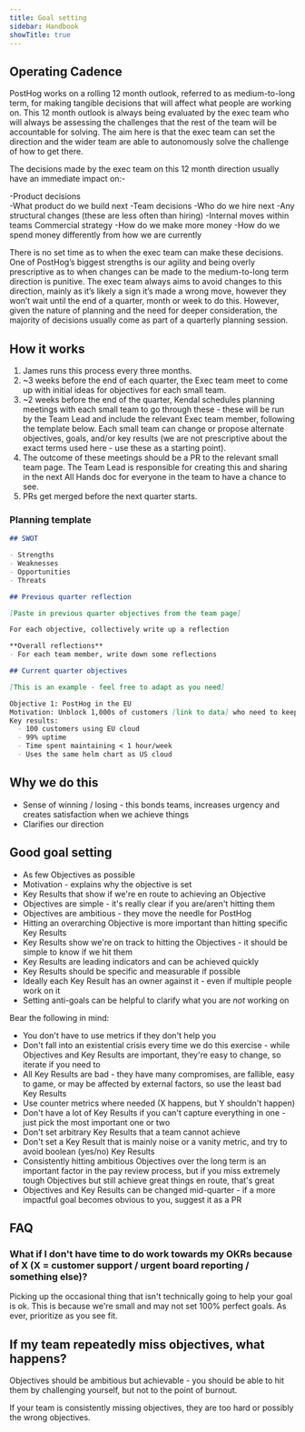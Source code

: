 ```yaml
---
title: Goal setting
sidebar: Handbook
showTitle: true
---
```


## Operating Cadence

PostHog works on a rolling 12 month outlook, referred to as medium-to-long term, for making tangible decisions that will affect what people are working on. This 12 month outlook is always being evaluated by the exec team who will always be assessing the challenges that the rest of the team will be accountable for solving. The aim here is that the exec team can set the direction and the wider team are able to autonomously solve the challenge of how to get there. 

The decisions made by the exec team on this 12 month direction usually have an immediate impact on:- 

-Product decisions	
  -What product do we build next 
-Team decisions
  -Who do we hire next
  -Any structural changes (these are less often than hiring)
  -Internal moves within teams
Commercial strategy
  -How do we make more money
  -How do we spend money differently from how we are currently

There is no set time as to when the exec team can make these decisions. One of PostHog’s biggest strengths is our agility and being overly prescriptive as to when changes can be made to the medium-to-long term direction is punitive. The exec team always aims to avoid changes to this direction, mainly as it’s likely a sign it’s made a wrong move, however they won’t wait until the end of a quarter, month or week to do this. However, given the nature of planning and the need for deeper consideration, the majority of decisions usually come as part of a quarterly planning session. 


## How it works

1. James runs this process every three months.
2. ~3 weeks before the end of each quarter, the Exec team meet to come up with initial ideas for objectives for each small team.
3. ~2 weeks before the end of the quarter, Kendal schedules planning meetings with each small team to go through these - these will be run by the Team Lead and include the relevant Exec team member, following the template below. Each small team can change or propose alternate objectives, goals, and/or key results (we are not prescriptive about the exact terms used here - use these as a starting point). 
4. The outcome of these meetings should be a PR to the relevant small team page. The Team Lead is responsible for creating this and sharing in the next All Hands doc for everyone in the team to have a chance to see.
5. PRs get merged before the next quarter starts.

### Planning template

```md
## SWOT

- Strengths
- Weaknesses
- Opportunities
- Threats

## Previous quarter reflection

[Paste in previous quarter objectives from the team page]

For each objective, collectively write up a reflection

**Overall reflections**
- For each team member, write down some reflections

## Current quarter objectives

[This is an example - feel free to adapt as you need]

Objective 1: PostHog in the EU
Motivation: Unblock 1,000s of customers [link to data] who need to keep data in the EU but are not capable of self hosting.
Key results:
  - 100 customers using EU cloud
  - 99% uptime
  - Time spent maintaining < 1 hour/week
  - Uses the same helm chart as US cloud
```  

## Why we do this

- Sense of winning / losing - this bonds teams, increases urgency and creates satisfaction when we achieve things
- Clarifies our direction

## Good goal setting

- As few Objectives as possible
- Motivation - explains why the objective is set
- Key Results that show if we're en route to achieving an Objective
- Objectives are simple - it's really clear if you are/aren't hitting them
- Objectives are ambitious - they move the needle for PostHog
- Hitting an overarching Objective is more important than hitting specific Key Results
- Key Results show we're on track to hitting the Objectives - it should be simple to know if we hit them
- Key Results are leading indicators and can be achieved quickly
- Key Results should be specific and measurable if possible
- Ideally each Key Result has an owner against it - even if multiple people work on it
- Setting anti-goals can be helpful to clarify what you are _not_ working on

Bear the following in mind:

- You don't have to use metrics if they don't help you
- Don't fall into an existential crisis every time we do this exercise - while Objectives and Key Results are important, they're easy to change, so iterate if you need to
- All Key Results are bad - they have many compromises, are fallible, easy to game, or may be affected by external factors, so use the least bad Key Results
- Use counter metrics where needed (X happens, but Y shouldn't happen)
- Don't have a lot of Key Results if you can't capture everything in one - just pick the most important one or two
- Don't set arbitrary Key Results that a team cannot achieve
- Don't set a Key Result that is mainly noise or a vanity metric, and try to avoid boolean (yes/no) Key Results
- Consistently hitting ambitious Objectives over the long term is an important factor in the pay review process, but if you miss extremely tough Objectives but still achieve great things en route, that's great
- Objectives and Key Results can be changed mid-quarter - if a more impactful goal becomes obvious to you, suggest it as a PR

## FAQ

### What if I don't have time to do work towards my OKRs because of X (X = customer support / urgent board reporting / something else)?

Picking up the occasional thing that isn't technically going to help your goal is ok. This is because we're small and may not set 100% perfect goals. As ever, prioritize as you see fit.

## If my team repeatedly miss objectives, what happens?

Objectives should be ambitious but achievable - you should be able to hit them by challenging yourself, but not to the point of burnout.

If your team is consistently missing objectives, they are too hard or possibly the wrong objectives.
